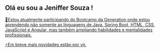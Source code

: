 

##  Olá eu sou a Jeniffer Souza !

<div align="center">

<a href="https://github.com/JenifferSR">

</div>

  🌱Estou atualmente participando do Bootcamp da Generation onde estou aprendendo não somente as linguagens de Java, Spring Boot, HTML, CSS, JavaScript e Angular, mas também ampliando habilidades e mentalidades profissionais.
  
⚡Em breve mais novidades estão por vir.
  
  
  
  

